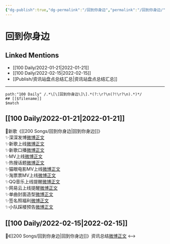```yaml
---
{"dg-publish":true,"dg-permalink":"/回到你身边","permalink":"/回到你身边/","created":"2022-12-22T15:49:26.000+08:00","updated":"2023-04-10T15:36:33.341+08:00"}
---
```


# 回到你身边

## Linked Mentions
- [[100 Daily/2022-01-21\|2022-01-21]]
- [[100 Daily/2022-02-15\|2022-02-15]]
- [[Publish/资讯站盘点总结汇总\|资讯站盘点总结汇总]]


---

```expander
path:"100 Daily" /.*\[\[回到你身边\]\].*(?:\r?\n(?!\r?\n).*)*/
## [[$filename]]
$match
```
## [[100 Daily/2022-01-21\|2022-01-21]]
🌟新歌《[[200 Songs/回到你身边\|回到你身边]]》  
✨深深发博[微博正文](https://m.weibo.cn/6466290670/4728021305264887)  
✨新歌上线[微博正文](https://m.weibo.cn/6466290670/4728020675597531)  
✨新歌口播[微博正文](https://m.weibo.cn/6466290670/4728023323247608)  
✨MV上线[微博正文](https://m.weibo.cn/6466290670/4728021057540767)  
✨热搜话题[微博正文](https://m.weibo.cn/6466290670/4728137902460773)  
✨猫眼电影MV上线[微博正文](https://m.weibo.cn/6466290670/4728020239911266)  
✨淘票票MV上线[微博正文](https://m.weibo.cn/6466290670/4728021484830738)  
✨QQ音乐上线提醒[微博正文](https://m.weibo.cn/6466290670/4728019207325503)  
✨网易云上线提醒[微博正文](https://m.weibo.cn/6466290670/4728021091881796)  
✨单曲封面造型[微博正文](https://m.weibo.cn/6466290670/4728041328611512)  
✨签名照福利[微博正文](https://m.weibo.cn/6466290670/4728110539606437)  
✨小队踩楼预告[微博正文](https://m.weibo.cn/6466290670/4728059975961540)
## [[100 Daily/2022-02-15\|2022-02-15]]
🌟《[[200 Songs/回到你身边\|回到你身边]]》资讯总结[微博正文](https://m.weibo.cn/6466290670/4737200362881859)
<-->